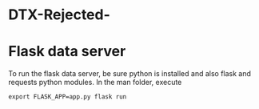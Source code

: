 # DTX-Rejected-

# Flask data server

To run the flask data server, be sure python is installed and also flask and requests python modules.
In the man folder, execute 

`export FLASK_APP=app.py
 flask run`